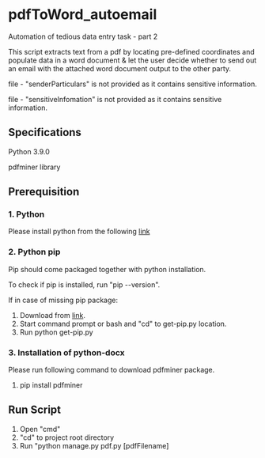 # pdfToWord_autoemail
Automation of tedious data entry task - part 2

This script extracts text from a pdf by locating pre-defined coordinates and populate data in a word document & let the user decide whether to send out an email with the attached word document output to the other party.

file - "senderParticulars" is not provided as it contains sensitive information.

file - "sensitiveInfomation" is not provided as it contains sensitive information.

## Specifications
Python 3.9.0

pdfminer library

## Prerequisition
### 1. Python
Please install python from the following [link](https://www.python.org/ftp/python/3.9.0/python-3.9.0-amd64.exe)

### 2. Python pip 
Pip should come packaged together with python installation.

To check if pip is installed, run "pip --version".

If in case of missing pip package:
1. Download from [link](https://bootstrap.pypa.io/get-pip.py).
2. Start command prompt or bash and "cd" to get-pip.py location.
3. Run python get-pip.py

### 3. Installation of python-docx
Please run following command to download pdfminer package.
1. pip install pdfminer

## Run Script
1. Open "cmd"
2. "cd" to project root directory 
3. Run "python manage.py pdf.py [pdfFilename]

